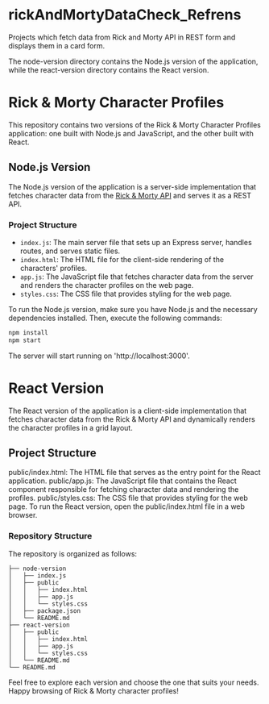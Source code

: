 # rickAndMortyDataCheck_Refrens

Projects which fetch data from Rick and Morty API in REST form and displays them in a card form.

The node-version directory contains the Node.js version of the application, while the react-version directory contains the React version.

# Rick & Morty Character Profiles

This repository contains two versions of the Rick & Morty Character Profiles application: one built with Node.js and JavaScript, and the other built with React.

## Node.js Version

The Node.js version of the application is a server-side implementation that fetches character data from the [Rick & Morty API](https://rickandmortyapi.com/) and serves it as a REST API.

### Project Structure

- `index.js`: The main server file that sets up an Express server, handles routes, and serves static files.
- `index.html`: The HTML file for the client-side rendering of the characters' profiles.
- `app.js`: The JavaScript file that fetches character data from the server and renders the character profiles on the web page.
- `styles.css`: The CSS file that provides styling for the web page.

To run the Node.js version, make sure you have Node.js and the necessary dependencies installed. Then, execute the following commands:

```bash
npm install
npm start 
```
The server will start running on 'http://localhost:3000'.

# React Version

The React version of the application is a client-side implementation that fetches character data from the Rick & Morty API and dynamically renders the character profiles in a grid layout.

## Project Structure
public/index.html: The HTML file that serves as the entry point for the React application.
public/app.js: The JavaScript file that contains the React component responsible for fetching character data and rendering the profiles.
public/styles.css: The CSS file that provides styling for the web page.
To run the React version, open the public/index.html file in a web browser.

### Repository Structure

The repository is organized as follows:
```
├── node-version
│   ├── index.js
│   ├── public
│   │   ├── index.html
│   │   ├── app.js
│   │   └── styles.css
│   ├── package.json
│   └── README.md
├── react-version
│   ├── public
│   │   ├── index.html
│   │   ├── app.js
│   │   └── styles.css
│   └── README.md
└── README.md
```

Feel free to explore each version and choose the one that suits your needs. Happy browsing of Rick & Morty character profiles!

